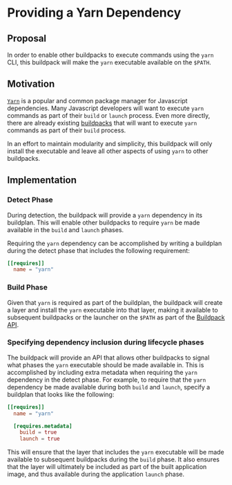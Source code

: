 # Providing a Yarn Dependency

## Proposal

In order to enable other buildpacks to execute commands using the `yarn` CLI,
this buildpack will make the `yarn` executable available on the `$PATH`.

## Motivation

[`Yarn`](https://yarnpkg.com/) is a popular and common package manager for
Javascript dependencies. Many Javascript developers will want to execute `yarn`
commands as part of their `build` or `launch` process. Even more directly,
there are already existing
[buildpacks](https://github.com/paketo-buildpacks/yarn-install) that will want
to execute `yarn` commands as part of their `build` process.

In an effort to maintain modularity and simplicity, this buildpack will only
install the executable and leave all other aspects of using `yarn` to other
buildpacks.

## Implementation

### Detect Phase

During detection, the buildpack will provide a `yarn` dependency in its
buildplan. This will enable other buildpacks to require `yarn` be made
available in the `build` and `launch` phases.

Requiring the `yarn` dependency can be accomplished by writing a buildplan
during the detect phase that includes the following requirement:

```toml
[[requires]]
  name = "yarn"
```

### Build Phase

Given that `yarn` is required as part of the buildplan, the buildpack will
create a layer and install the `yarn` executable into that layer, making it
available to subsequent buildpacks or the launcher on the `$PATH` as part of
the [Buildpack
API](https://github.com/buildpacks/spec/blob/main/buildpack.md#layer-paths).

### Specifying dependency inclusion during lifecycle phases

The buildpack will provide an API that allows other buildpacks to signal what
phases the `yarn` executable should be made available in. This is accomplished
by including extra metadata when requiring the `yarn` dependency in the detect
phase. For example, to require that the `yarn` dependency be made available
during both `build` and `launch`, specify a buildplan that looks like the
following:

```toml
[[requires]]
  name = "yarn"

  [requires.metadata]
    build = true
    launch = true
```

This will ensure that the layer that includes the `yarn` executable will be
made available to subsequent buildpacks during the `build` phase. It also
ensures that the layer will ultimately be included as part of the built
application image, and thus available during the application `launch` phase.

